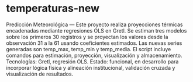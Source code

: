 # temperaturas-new
 Predicción Meteorológica — Este proyecto realiza proyecciones térmicas encadenadas mediante regresiones OLS en Gretl. Se estiman tres modelos sobre los primeros 30 registros y se proyectan los valores desde la observación 31 a la 61 usando coeficientes estimados. Las nuevas series generadas son temp_max, temp_min y temp_media. El script incluye comandos para estimación, proyección, visualización y almacenamiento. Tecnologías: Gretl, regresión OLS. Estado: funcional, en desarrollo para incorporar lógica física y alineación institucional, validación cruzada y visualización de resultados.
